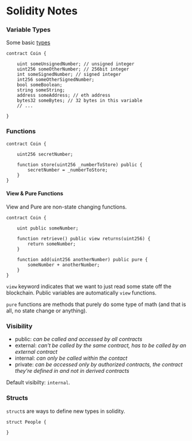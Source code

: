 # Solidity Notes

### Variable Types

Some basic [types](https://docs.soliditylang.org/en/v0.8.12/types.html)

```solidity
contract Coin {

	uint someUnsignedNumber; // unsigned integer
	uint256 someOtherNumber; // 256bit integer
	int someSignedNumber; // signed integer
	int256 someOtherSignedNumber;
	bool someBoolean;
	string someString;
	address someAddress; // eth address
	bytes32 someBytes; // 32 bytes in this variable
	// ... 

}
```

### Functions

```solidity
contract Coin {

	uint256 secretNumber;

	function store(uint256 _numberToStore) public {
		secretNumber = _numberToStore;
	}
}
```

#### View & Pure Functions

View and Pure are non-state changing functions.

```solidity
contract Coin {

	uint public someNumber;

	function retrieve() public view returns(uint256) {
		return someNumber;
	}

	function add(uint256 anotherNumber) public pure {
		someNumber + anotherNumber;
	}
}
```

`view` keyword indicates that we want to just read some state off the blockchain. Public variables are automatically `view` functions.

`pure` functions are methods that purely do some type of math (and that is all, no state change or anything). 

### Visibility

 - public: _can be called and accessed by all contracts_
 - external: _can't be called by the same contract, has to be called by an external contract_
 - internal: _can only be called within the contact_
 - private: _can be accessed only by authorized contracts, the contract they're defined in and not in derived contracts_

Default visibilty: `internal`.

### Structs

`struct`s are ways to define new types in solidity.

```solidity
struct People {
	
}
```

